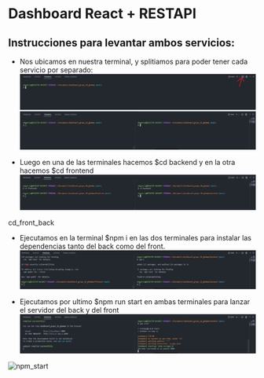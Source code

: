 # Dashboard React + RESTAPI

## Instrucciones para levantar ambos servicios:

- Nos ubicamos en nuestra terminal, y splitiamos para poder tener cada servicio por separado:<br> 
![splitTerminal](/assets/splitTerminal.png "Split Terminal")
![splitTerminal](/assets/splitTerminal_result.png "Split Terminal Result")

- Luego en una de las terminales hacemos $cd backend y en la otra hacemos $cd frontend<br>
![cd_front_back](/assets/cd_front_back.png "cd front and back")

cd_front_back

- Ejecutamos en la terminal $npm i en las dos terminales para instalar las dependencias tanto del back como del front.<br>
![npm_i](/assets/npm_i.png "npm install")

- Ejecutamos por ultimo $npm run start en ambas terminales para lanzar el servidor del back y del front<br>
![npm_start](/assets/npm_start.png "npm start")



![npm_start](https://media.tenor.com/9eFnSCwAiXQAAAAC/gracias-vuelvan-prontos.gif "npm start")
